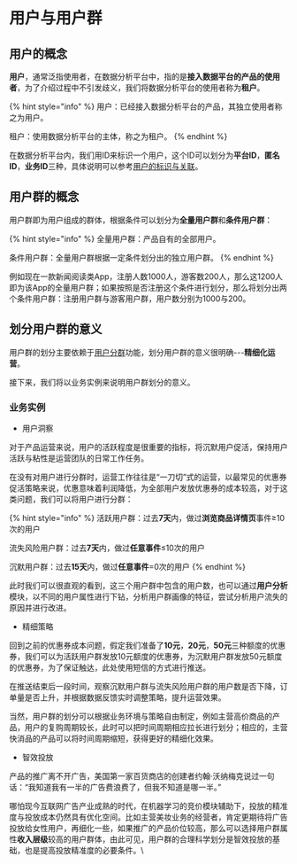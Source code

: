 # 用户与用户群

## 用户的概念

**用户**，通常泛指使用者，在数据分析平台中，指的是**接入数据平台的产品的使用者**，为了介绍过程中不引发歧义，我们将数据分析平台的使用者称为**租户**。

{% hint style="info" %}
用户：已经接入数据分析平台的产品，其独立使用者称之为用户。

租户：使用数据分析平台的主体，称之为租户。
{% endhint %}

在数据分析平台内，我们用ID来标识一个用户，这个ID可以划分为**平台ID**，**匿名ID**，**业务ID**三种，具体说明可以参考[用户的标识与关联](../technicalguidelines/basicknowledge/usermark.md)。

## 用户群的概念

用户群即为用户组成的群体，根据条件可以划分为**全量用户群**和**条件用户群**：

{% hint style="info" %}
全量用户群：产品自有的全部用户。

条件用户群：全量用户群根据一定条件划分出的独立用户群。
{% endhint %}

例如现在一款新闻阅读类App，注册人数1000人，游客数200人，那么这1200人即为该App的全量用户群；如果按照是否注册这个条件进行划分，那么将划分出两个条件用户群：注册用户群与游客用户群，用户数分别为1000与200。

## 划分用户群的意义

用户群的划分主要依赖于[用户分群](../userdivision.md)功能，划分用户群的意义很明确---**精细化运营**。

接下来，我们将以业务实例来说明用户群划分的意义。

### 业务实例

* 用户洞察

对于产品运营来说，用户的活跃程度是很重要的指标，将沉默用户促活，保持用户活跃与粘性是运营团队的日常工作任务。

在没有对用户进行分群时，运营工作往往是“一刀切”式的运营，以最常见的优惠券促活策略来说，优惠意味着利润降低，为全部用户发放优惠券的成本较高，对于这类问题，我们可以将用户进行分群：

{% hint style="info" %}
活跃用户群：过去**7天**内，做过**浏览商品详情页**事件≥10次的用户

流失风险用户群：过去**7天**内，做过**任意事件**≤10次的用户

沉默用户群：过去**15天**内，做过**任意事件**=0次的用户
{% endhint %}

此时我们可以很直观的看到，这三个用户群中包含的用户数，也可以通过**用户分析**模块，以不同的用户属性进行下钻，分析用户群画像的特征，尝试分析用户流失的原因并进行改进。

* 精细策略

回到之前的优惠券成本问题，假定我们准备了**10元**，**20元**，**50元**三种额度的优惠券，我们可以为活跃用户群发放10元额度的优惠券，为沉默用户群发放50元额度的优惠券，为了保证触达，此处使用短信的方式进行推送。

在推送结束后一段时间，观察沉默用户群与流失风险用户群的用户数是否下降，订单量是否上升，并根据数据反馈实时调整策略，提升运营效果。

当然，用户群的划分可以根据业务环境与策略自由制定，例如主营高价商品的产品，用户的复购周期较长，此时可以把时间周期相应拉长进行划分；相应的，主营快消品的产品可以将时间周期缩短，获得更好的精细化效果。

* 智效投放

产品的推广离不开广告，美国第一家百货商店的创建者约翰·沃纳梅克说过一句话：“我知道我有一半的广告费浪费了，但我不知道是哪一半。”

哪怕现今互联网广告产业成熟的时代，在机器学习的竞价模块辅助下，投放的精准度与投放成本仍然具有优化空间。比如主营美妆业务的经营者，肯定更期待将广告投放给女性用户，再细化一些，如果推广的产品价位较高，那么可以选择用户群属性**收入层级**较高的用户群体，由此可见，用户群的合理科学划分是智效投放的基础，也是提高投放精准度的必要条件。\
